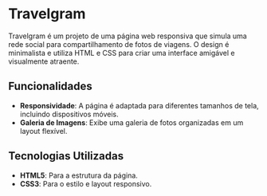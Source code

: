 # Travelgram

Travelgram é um projeto de uma página web responsiva que simula uma rede social para compartilhamento de fotos de viagens. O design é minimalista e utiliza HTML e CSS para criar uma interface amigável e visualmente atraente.


## Funcionalidades

- **Responsividade**: A página é adaptada para diferentes tamanhos de tela, incluindo dispositivos móveis.
- **Galeria de Imagens**: Exibe uma galeria de fotos organizadas em um layout flexível.

## Tecnologias Utilizadas

- **HTML5**: Para a estrutura da página.
- **CSS3**: Para o estilo e layout responsivo.